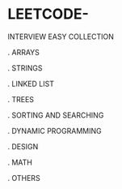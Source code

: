 # LEETCODE-

INTERVIEW EASY COLLECTION 


. ARRAYS

. STRINGS

. LINKED LIST

. TREES

. SORTING AND SEARCHING

. DYNAMIC PROGRAMMING

. DESIGN

. MATH

. OTHERS
